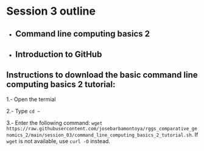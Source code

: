# Session 3 outline

* ## Command line computing basics 2
* ## Introduction to GitHub

## Instructions to download the basic command line computing basics 2 tutorial:
  1.- Open the termial

  2.- Type `cd ~`

  3.- Enter the following command: `wget https://raw.githubusercontent.com/josebarbamontoya/rggs_comparative_genomics_2/main/session_03/command_line_computing_basics_2_tutorial.sh`. If `wget` is not available, use `curl -O` instead.
